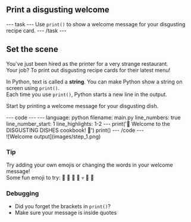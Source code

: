 <h2 class="c-project-heading--task">Print a disgusting welcome</h2>
--- task ---
Use <code>print()</code> to show a welcome message for your disgusting recipe card.
--- /task ---

<h2 class="c-project-heading--explainer">Set the scene</h2>

You've just been hired as the printer for a very strange restaurant.  
Your job? To print out disgusting recipe cards for their latest menu!

In Python, text is called a <strong>string</strong>. You can make Python show a string on screen using <code>print()</code>.  
Each time you use <code>print()</code>, Python starts a new line in the output.

Start by printing a welcome message for your disgusting dish.

<div class="c-project-code">
--- code ---
---
language: python
filename: main.py
line_numbers: true
line_number_start: 1
line_highlights: 1-2
---
print('🤢 Welcome to the DISGUSTING DISHES cookbook! 🤮')
print()
--- /code ---
</div>

<div class="c-project-output">
![Welcome output](images/step_1.png)
</div>

<div class="c-project-callout c-project-callout--tip">

### Tip

Try adding your own emojis or changing the words in your welcome message!<br />
Some fun emoji to try: 🤢 🤮 🧠 🦠 💀 🐛 👃

</div>

<div class="c-project-callout c-project-callout--debug">

### Debugging

- Did you forget the brackets in <code>print()</code>?<br />
- Make sure your message is inside quotes

</div>
